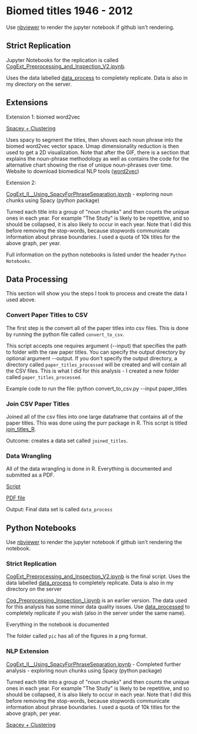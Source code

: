 # Biomed titles 1946 - 2012 

Use [nbviewer](https://nbviewer.jupyter.org/) to render the jupyter notebook if github isn't rendering.

## Strict Replication 

Jupyter Notebooks for the replication is called [CogExt_Preprocessing_and_Inspection_V2.ipynb](https://github.com/danealohabib/research-MP/blob/master/CogExt_Preprocessing_and_Inspection_V2.ipynb). 

Uses the data labelled [data_process](https://www.dropbox.com/s/csibdzi9dl6nmls/data_process.zip?dl=0) to completely replicate. Data is also in my directory on the server. 

## Extensions

Extension 1: biomed word2vec 

[Spacey + Clustering](https://github.com/danealohabib/research-MP/blob/master/CogExt_IV__Using_SpacyForPhraseSeparation_WITH_CLUSTERING_FINAL%20(1).ipynb) 

Uses spacy to segment the titles, then shoves each noun phrase into the biomed word2vec vector space. Umap dimensionality reduction is then used to get a 2D visualization. Note that after the GIF, there is a section that explains the noun-phrase methodology as well as  contains the code for the alternative chart showing the rise of unique noun-phrases over time. Website to download biomedical NLP tools ([word2vec](http://bio.nlplab.org/))

Extension 2:

[CogExt_II__Using_SpacyForPhraseSeparation.ipynb](https://github.com/danealohabib/research-MP/blob/master/CogExt_II__Using_SpacyForPhraseSeparation.ipynb) - exploring noun chunks using Spacy (python package)

Turned each title into a group of "noun chunks" and then counts the unique ones in each year. For example "The Study" is likely to be repetitive, and so should be collapsed, it is also likely to occur in each year. Note that I did this before removing the stop-words, because stopwords communicate information about phrase boundaries. I used a quota of 10k titles for the above graph, per year.

Full information on the python notebooks is listed under the header `Python Notebooks`.

## Data Processing

This section will show you the steps I took to process and create the data I used above.

### Convert Paper Titles to CSV
The first step is the convert all of the paper titles into csv files. This is done by running the python file called `convert_to_csv`.

This script accepts one requires argument (--input) that specifies the path to folder with the raw paper titles. You can specify the output directory by optional argument --output. If you don't specify the output directory, a directory called `paper_titles_processed` will be created and will contain all the CSV files. This is what I did for this analysis - I created a new folder called `paper_titles_processed`.

Example code to run the file: python convert_to_csv.py --input paper_titles 

### Join CSV Paper Titles

Joined all of the csv files into one large dataframe that contains all of the paper titles. This was done using the purr package in R. This script is titled [join_titles_R](https://github.com/danealohabib/research-MP/blob/master/join_titles_R.R). 

Outcome: creates a data set called `joined_titles`.

### Data Wrangling

All of the data wrangling is done in R. Everything is documented and submitted as a PDF.

[Script](https://github.com/danealohabib/research-MP/blob/master/data_processing_v1.Rmd)

[PDF file](https://github.com/danealohabib/research-MP/blob/master/data_processing_v1.pdf)

Output: Final data set is called `data_process`

## Python Notebooks

Use [nbviewer](https://nbviewer.jupyter.org/) to render the jupyter notebook if github isn't rendering the notebook.

### Strict Replication

[CogExt_Preprocessing_and_Inspection_V2.ipynb](https://github.com/danealohabib/research-MP/blob/master/CogExt_Preprocessing_and_Inspection_V2.ipynb) is the final script. Uses the data labelled [data_process](https://www.dropbox.com/s/csibdzi9dl6nmls/data_process.zip?dl=0) to completely replicate. Data is also in my directory on the server

[Cog_Preprocessing_Inspection_I.ipynb](https://github.com/danealohabib/research-MP/blob/master/Cog_Preprocessing_Inspection_I.ipynb) is an earlier version. The data used for this analysis has some minor data quality issues. Use [data_processed](https://www.dropbox.com/s/t2p9emvgcqns9f3/data_processed.csv?dl=0) to completely replicate if you wish (also in the server under the same name).

Everything in the notebook is documented

The folder called `pic` has all of the figures in a png format.

### NLP Extension

[CogExt_II__Using_SpacyForPhraseSeparation.ipynb](https://github.com/danealohabib/research-MP/blob/master/CogExt_II__Using_SpacyForPhraseSeparation.ipynb) - Completed further analysis - exploring noun chunks using Spacy (python package)

Turned each title into a group of "noun chunks" and then counts the unique ones in each year. For example "The Study" is likely to be repetitive, and so should be collapsed, it is also likely to occur in each year. Note that I did this before removing the stop-words, because stopwords communicate information about phrase boundaries. I used a quota of 10k titles for the above graph, per year.

[Spacey + Clustering](https://github.com/danealohabib/research-MP/blob/master/CogExt_IV__Using_SpacyForPhraseSeparation_WITH_CLUSTERING_FINAL%20(1).ipynb) 

